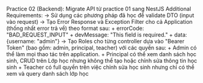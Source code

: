 Practice 02 (Backend):
Migrate API từ practice 01 sang NestJS
Additional Requirements:
 -> Sử dụng các phương pháp đã học để validate DTO (input vào request)
 ->  Tạo Error Response và Exception Filter cho cả Application (thống nhất error trả về) theo format sau:
         + errorCode: "BAD_REQUEST_INPUT"
         + devMessage: "This field is required."
         + data: {username: "admin"}
-> Tạo Roles cho từng controller dựa vào "Bearer Token" (bao gồm: admin, principal, teacher) với các quyền sau:
          + Admin có thể làm mọi thao tác trên application.
          + Principal có thể xem danh sách học sinh, CRUD trên Lớp học nhưng không thể tạo hoặc chỉnh sửa thông tin học sinh
          + Teacher có full quyền trên việc chỉnh sửa học sinh nhưng chỉ có thể xem và query danh sách lớp học